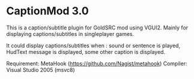# CaptionMod 3.0
This is a caption/subtitle plugin for GoldSRC mod using VGUI2.
Mainly for displaying captions/subtitles in singleplayer games.

It could display captions/subtitles when :
  sound or sentence is played,
  HudText message is displayed,
  some other caption is displayed.

Requirement: MetaHook (https://github.com/Nagist/metahook)
Compiler: Visual Studio 2005 (msvc8)
